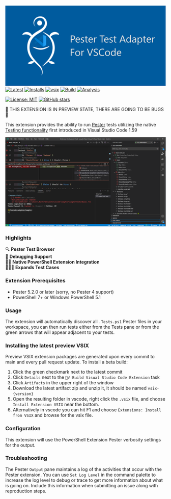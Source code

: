[![Pester Test Adapter for Visual Studio Code](images/social-preview.png)](https://marketplace.visualstudio.com/items?itemName=pspester.pester-test)
[![Latest](https://img.shields.io/visual-studio-marketplace/v/pspester.pester-test?style=flat-square)](https://marketplace.visualstudio.com/items?itemName=pspester.pester-test)
[![Installs](https://img.shields.io/visual-studio-marketplace/i/pspester.pester-test?style=flat-square)](https://marketplace.visualstudio.com/items?itemName=pspester.pester-test)
[![vsix](https://img.shields.io/github/v/release/pester/vscode-adapter?label=vsix&sort=semver&style=flat-square)](https://github.com/pester/vscode-adapter/releases)
[![Build](https://img.shields.io/github/workflow/status/pester/vscode-adapter/ci.yml?style=flat-square)](https://github.com/pester/vscode-adapter/actions/workflows/ci.yml)
[![Analysis](https://img.shields.io/github/workflow/status/pester/vscode-adapter/codeql-analysis.yml/main?label=codeQL&style=flat-square)](https://github.com/pester/vscode-adapter/actions/workflows/codeql-analysis.yml)

[![License: MIT](https://img.shields.io/npm/l/tslog?logo=tslog&style=flat-square)](https://tldrlegal.com/license/mit-license)
[![GitHub stars](https://img.shields.io/github/stars/pester/vscode-adapter?style=social)](https://github.com/pester/vscode-adapter)

🚧 THIS EXTENSION IS IN PREVIEW STATE, THERE ARE GOING TO BE BUGS 🚧

This extension provides the ability to run [Pester](https://pester.dev/) tests utilizing the native
[Testing functionality](https://code.visualstudio.com/updates/v1_59#_testing-apis) first introduced in Visual Studio Code 1.59

![Example](images/2021-08-07-08-06-26.png)

### Highlights

🔍 **Pester Test Browser**  
🐞 **Debugging Support**  
👩‍💻 **Native PowerShell Extension Integration**  
👨‍👧‍👦 **Expands Test Cases**  

### Extension Prerequisites

- Pester 5.2.0 or later (sorry, no Pester 4 support)
- PowerShell 7+ or Windows PowerShell 5.1

### Usage

The extension will automatically discover all `.Tests.ps1` Pester files in your workspace, you can then run tests either
from the Tests pane or from the green arrows that will appear adjacent to your tests.

### Installing the latest preview VSIX

Preview VSIX extension packages are generated upon every commit to main and every pull request update. To install a beta build:

1. Click the green checkmark next to the latest commit
1. Click `Details` next to the `👷‍♂️ Build Visual Studio Code Extension` task
1. Click `Artifacts` in the upper right of the window
1. Download the latest artifact zip and unzip it, it should be named `vsix-{version}`
1. Open the resulting folder in vscode, right click the `.vsix` file, and choose `Install Extension VSIX` near the bottom.
1. Alternatively in vscode you can hit F1 and choose `Extensions: Install from VSIX` and browse for the vsix file.

### Configuration

This extension will use the PowerShell Extension Pester verbosity settings for the output.

### Troubleshooting

The Pester `Output` pane maintains a log of the activities that occur with the Pester extension. You can use `Set Log Level` in the command palette to increase the log level to debug or trace to get more information about what is going on. Include this information when submitting an issue along with reproduction steps.
